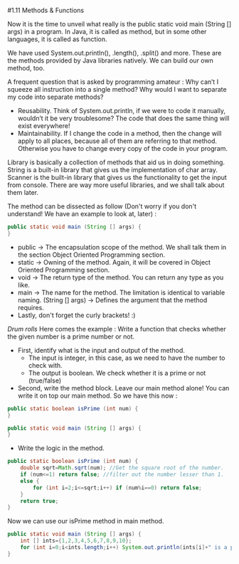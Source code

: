 ﻿#1.11 Methods & Functions

Now it is the time to unveil what really is the public static void main (String [] args) in a program. In Java, it is called as method, but in some other languages, it is called as function. 

We have used System.out.println(), .length(), .split() and more. These are the methods provided by Java libraries natively. We can build our own method, too. 

A frequent question that is asked by programming amateur : Why can’t I squeeze all instruction into a single method? Why would I want to separate my code into separate methods?

* Reusability. Think of System.out.println, if we were to code it manually, wouldn’t it be very troublesome? The code that does the same thing will exist everywhere!
* Maintainability. If I change the code in a method, then the change will apply to all places, because all of them are referring to that method. Otherwise you have to change every copy of the code in your program.

Library is basically a collection of methods that aid us in doing something. String is a built-in library that gives us the implementation of char array. Scanner is the built-in library that gives us the functionality to get the input from console. There are way more useful libraries, and we shall talk about them later. 

The method can be dissected as follow (Don't worry if you don't understand! We have an example to look at, later) :
```Java
public static void main (String [] args) {
}
```

* public -> The encapsulation scope of the method. We shall talk them in the section Object Oriented Programming section.
* static -> Owning of the method. Again, it will be covered in Object Oriented Programming section.
* void -> The return type of the method. You can return any type as you like.
* main -> The name for the method. The limitation is identical to variable naming.
(String [] args) -> Defines the argument that the method requires.
* Lastly, don't forget the curly brackets! :)

*Drum rolls* Here comes the example : Write a function that checks whether the given number is a prime number or not.

* First, identify what is the input and output of the method.
    * The input is integer, in this case, as we need to have the number to check with.
    * The output is boolean. We check whether it is a prime or not (true/false)
* Second, write the method block. Leave our main method alone! You can write it on top our main method. So we have this now :
```Java
public static boolean isPrime (int num) {
}

public static void main (String [] args) {
}
```
* Write the logic in the method.
```Java
public static boolean isPrime (int num) {
	double sqrt=Math.sqrt(num); //Get the square root of the number.
	if (num<=1) return false; //filter out the number lesser than 1.
	else {
		for (int i=2;i<=sqrt;i++) if (num%i==0) return false;
	}
	return true;
}
```
Now we can use our isPrime method in main method.
```Java
public static void main (String [] args) {
	int [] ints={1,2,3,4,5,6,7,8,9,10};
	for (int i=0;i<ints.length;i++) System.out.println(ints[i]+" is a prime number? "+isPrime(ints[i]))
}
```